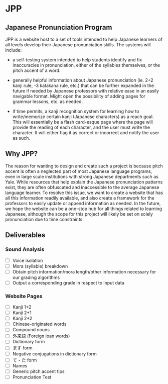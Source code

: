 # JPP
## Japanese Pronunciation Program

JPP is a website host to a set of tools intended to help Japanese learners of all levels develop their Japanese pronunciation skills. The systems will include:

- a self-testing system intended to help students identify and fix inaccuracies in pronunciation, either of the syllables themselves, or the pitch accent of a word.

- generally helpful information about Japanese pronunciation (ie. 2+2 kanji rule, -3 katakana rule, etc.) that can be further expanded in the future if needed by Japanese professors with relative ease in an easily navigable format. Might open the possibility of adding pages for grammar lessons, etc. as needed.

- if time permits, a kanji recognition system for learning how to write/memorize certain kanji (Japanese characters) as a reach goal. This will essentially be a flash card-esque page where the page will provide the reading of each character, and the user must write the character. It will either flag it as correct or incorrect and notify the user as such.


## Why JPP?

The reason for wanting to design and create such a project is because pitch accent is often a neglected part of most Japanese language programs, even in large scale institutions with strong Japanese departments such as Yale. While resources that help explain the Japanese pronunciation patterns exist, they are often obfuscated and inaccessible to the average Japanese language learner. To resolve this issue, we want to create a website that has all this information readily available, and also create a framework for the professors to easily update or append information as needed. In the future, we hope the website can be a one-stop hub for all things related to learning Japanese, although the scope for this project will likely be set on solely pronunciation due to time constraints.

## Deliverables
### Sound Analysis
- [ ] Voice isolation
- [ ] Mora (syllable) breakdown
- [ ] Obtain pitch information/mora length/other information necessary for our grading algorithms
- [ ] Output a corresponding grade in respect to input data

### Website Pages
- [ ] Kanji 1+2
- [ ] Kanji 2+1
- [ ] Kanji 2+2
- [ ] Chinese-originated words
- [ ] Compound nouns
- [ ] 外来語 (Foreign loan words)
- [ ] Dictionary form
- [ ] ます form
- [ ] Negative conjugations in dictionary form
- [ ] て・た form
- [ ] Names
- [ ] Generic pitch accent tips
- [ ] Pronunciation Test
